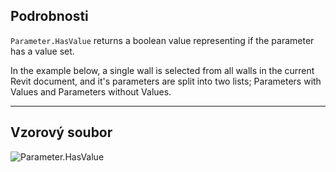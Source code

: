 ## Podrobnosti
`Parameter.HasValue` returns a boolean value representing if the parameter has a value set.

In the example below, a single wall is selected from all walls in the current Revit document, and it's parameters are split into two lists; Parameters with Values and Parameters without Values.
___
## Vzorový soubor

![Parameter.HasValue](./Revit.Elements.Parameter.HasValue_img.jpg)
